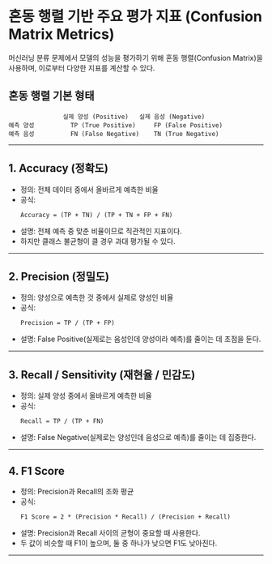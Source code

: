 # 혼동 행렬 기반 주요 평가 지표 (Confusion Matrix Metrics)

머신러닝 분류 문제에서 모델의 성능을 평가하기 위해 혼동 행렬(Confusion Matrix)을 사용하며, 
이로부터 다양한 지표를 계산할 수 있다.
##  혼동 행렬 기본 형태

```
               실제 양성 (Positive)   실제 음성 (Negative)
예측 양성          TP (True Positive)     FP (False Positive)
예측 음성          FN (False Negative)    TN (True Negative)
```
---

## 1. Accuracy (정확도)

- 정의: 전체 데이터 중에서 올바르게 예측한 비율
- 공식:
  ```
  Accuracy = (TP + TN) / (TP + TN + FP + FN)
  ```
- 설명: 전체 예측 중 맞춘 비율이므로 직관적인 지표이다.
- 하지만 클래스 불균형이 클 경우 과대 평가될 수 있다.

---

## 2. Precision (정밀도)

- 정의: 양성으로 예측한 것 중에서 실제로 양성인 비율
- 공식:
  ```
  Precision = TP / (TP + FP)
  ```
- 설명: False Positive(실제로는 음성인데 양성이라 예측)를 줄이는 데 초점을 둔다.

---

## 3. Recall / Sensitivity (재현율 / 민감도)

- 정의: 실제 양성 중에서 올바르게 예측한 비율
- 공식:
  ```
  Recall = TP / (TP + FN)
  ```
- 설명: False Negative(실제로는 양성인데 음성으로 예측)를 줄이는 데 집중한다.
---

## 4. F1 Score

- 정의: Precision과 Recall의 조화 평균
- 공식:
  ```
  F1 Score = 2 * (Precision * Recall) / (Precision + Recall)
  ```
- 설명: Precision과 Recall 사이의 균형이 중요할 때 사용한다.
- 두 값이 비슷할 때 F1이 높으며, 둘 중 하나가 낮으면 F1도 낮아진다.

---


